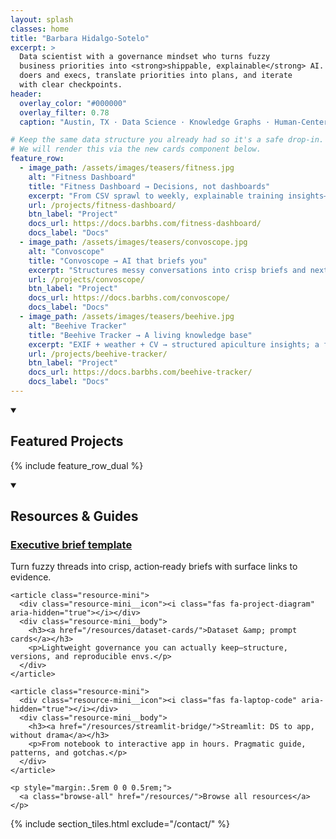 ```yaml
---
layout: splash
classes: home
title: "Barbara Hidalgo-Sotelo"
excerpt: >
  Data scientist with a governance mindset who turns fuzzy
  business priorities into <strong>shippable, explainable</strong> AI. I sit with
  doers and execs, translate priorities into plans, and iterate
  with clear checkpoints.
header:
  overlay_color: "#000000"
  overlay_filter: 0.78
  caption: "Austin, TX · Data Science · Knowledge Graphs · Human‑Centered AI"

# Keep the same data structure you already had so it's a safe drop‑in.
# We will render this via the new cards component below.
feature_row:
  - image_path: /assets/images/teasers/fitness.jpg
    alt: "Fitness Dashboard"
    title: "Fitness Dashboard → Decisions, not dashboards"
    excerpt: "From CSV sprawl to weekly, explainable training insights—consistency metrics, deltas, and trend‑break detection."
    url: /projects/fitness-dashboard/
    btn_label: "Project"
    docs_url: https://docs.barbhs.com/fitness-dashboard/
    docs_label: "Docs"
  - image_path: /assets/images/teasers/convoscope.jpg
    alt: "Convoscope"
    title: "Convoscope → AI that briefs you"
    excerpt: "Structures messy conversations into crisp briefs and next‑step checklists; retrieval without hallucination theater."
    url: /projects/convoscope/
    btn_label: "Project"
    docs_url: https://docs.barbhs.com/convoscope/
    docs_label: "Docs"
  - image_path: /assets/images/teasers/beehive.jpg
    alt: "Beehive Tracker"
    title: "Beehive Tracker → A living knowledge base"
    excerpt: "EXIF + weather + CV → structured apiculture insights; a friendly UI over a knowledge graph."
    url: /projects/beehive-tracker/
    btn_label: "Project"
    docs_url: https://docs.barbhs.com/beehive-tracker/
    docs_label: "Docs"
---
```


<!-- =======================
     Featured Work (cards)
     ======================= -->
<div class="home-section">
<details class="home-accordion" data-section="projects" markdown="1" open>
<summary><h2>Featured Projects</h2></summary>

{% include feature_row_dual %}

</details>
</div>

<!-- =======================
     Resources & Guides (keep minis for now)
     ======================= -->
<div class="home-section">
  <details class="home-accordion" data-section="resources" markdown="1" open>
  <summary><h2>Resources &amp; Guides</h2></summary>
  <div class="feature__wrapper">

  <div class="resource-minis">
    <article class="resource-mini">
      <div class="resource-mini__icon"><i class="fas fa-file-alt" aria-hidden="true"></i></div>
      <div class="resource-mini__body">
        <h3><a href="/resources/executive-brief/">Executive brief template</a></h3>
        <p>Turn fuzzy threads into crisp, action‑ready briefs with surface links to evidence.</p>
      </div>
    </article>

    <article class="resource-mini">
      <div class="resource-mini__icon"><i class="fas fa-project-diagram" aria-hidden="true"></i></div>
      <div class="resource-mini__body">
        <h3><a href="/resources/dataset-cards/">Dataset &amp; prompt cards</a></h3>
        <p>Lightweight governance you can actually keep—structure, versions, and reproducible envs.</p>
      </div>
    </article>

    <article class="resource-mini">
      <div class="resource-mini__icon"><i class="fas fa-laptop-code" aria-hidden="true"></i></div>
      <div class="resource-mini__body">
        <h3><a href="/resources/streamlit-bridge/">Streamlit: DS to app, without drama</a></h3>
        <p>From notebook to interactive app in hours. Pragmatic guide, patterns, and gotchas.</p>
      </div>
    </article>
  </div>

    <p style="margin:.5rem 0 0 0.5rem;">
      <a class="browse-all" href="/resources/">Browse all resources</a>
    </p>
  </div>
  </details>
</div>

<!-- =======================
     Explore (brand chips)
     =======================
<div class="home-section">
  <h2 class="sr-only">Explore the site</h2>
  <nav class="explore-chips" aria-label="Primary sections">
    <a class="chip chip--projects" href="/projects/">
      <span class="chip__title">Projects</span>
      <span class="chip__desc">Case studies &amp; systems</span>
    </a>
    <a class="chip chip--thinking" href="/thinking/">
      <span class="chip__title">Thinking</span>
      <span class="chip__desc">Essays &amp; working notes</span>
    </a>
    <a class="chip chip--resources" href="/resources/">
      <span class="chip__title">Resources</span>
      <span class="chip__desc">Guides &amp; templates</span>
    </a>
    <a class="chip chip--journey" href="/my-journey/">
      <span class="chip__title">My Journey</span>
      <span class="chip__desc">Timeline &amp; pivots</span>
    </a>
  </nav>
</div> -->

{% include section_tiles.html exclude="/contact/" %}
<!-- {% include section_tiles.html  %} -->